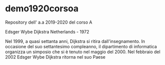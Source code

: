 # demo1920corsoa
Repository dell' a.a 2019-2020 del corso A

Edsger Wybe Dijkstra
Netherlands - 1972

Nel 1999, a quasi settanta anni, Dijkstra si ritira dall'insegnamento. In occasione del suo settantesimo compleanno, il dipartimento di informatica organizza un simposio che si è tenuto nel maggio del 2000. Nel febbraio del 2002 Edsger Wybe Dijkstra ritorna nel suo Paese


